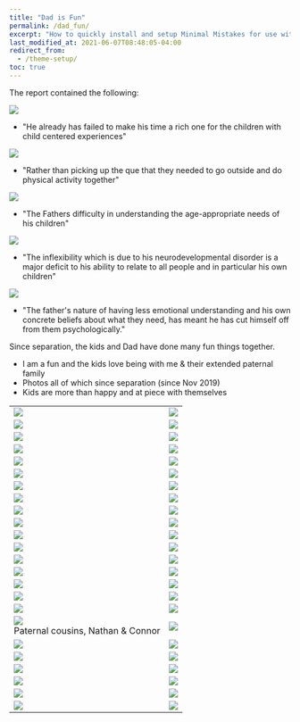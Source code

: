 ```yaml
---
title: "Dad is Fun"
permalink: /dad_fun/
excerpt: "How to quickly install and setup Minimal Mistakes for use with GitHub Pages."
last_modified_at: 2021-06-07T08:48:05-04:00
redirect_from:
  - /theme-setup/
toc: true
---
```


[//]: # (margin:top right bottom left)

The report contained the following:

![](./blobs/lovedad/Report1.png)

- "He already has failed to make his time a rich one for the children with child centered experiences"

![](./blobs/lovedad/Report2.png)

- "Rather than picking up the que that they needed to go outside and do physical activity together"

![](./blobs/lovedad/Report3.png)

- "The Fathers difficulty in understanding the age-appropriate needs of his children"

![](./blobs/lovedad/Report4.png)

- "The inflexibility which is due to his neurodevelopmental disorder is a major deficit to his ability to relate to all people and in particular his own children"

![](./blobs/lovedad/Report5.png)

- "The father's nature of having less emotional understanding and his own concrete beliefs about what they need, has meant he has cut himself off from them psychologically."

Since separation, the kids and Dad have done many fun things together.

- I am a fun and the kids love being with me & their extended paternal family
- Photos all of which since separation (since Nov 2019)
- Kids are more than happy and at piece with themselves

|  |  |
| ----------- | ----------- |
| ![](./blobs/lovedad/Picture1.png) | ![](./blobs/lovedad/Picture2.png) |
| ![](./blobs/lovedad/Picture3.png) | ![](./blobs/lovedad/Picture4.png) |
| ![](./blobs/lovedad/Picture5.png) | ![](./blobs/lovedad/Picture6.png) |
| ![](./blobs/lovedad/Picture7.png) | ![](./blobs/lovedad/Picture8.png) |
| ![](./blobs/lovedad/Picture9.png) | ![](./blobs/lovedad/Picture10.png) |
| ![](./blobs/lovedad/Picture11.png) | ![](./blobs/lovedad/Picture12.png) |
| ![](./blobs/lovedad/Picture13.png) | ![](./blobs/lovedad/Picture14.png) |
| ![](./blobs/lovedad/Picture15.png) | ![](./blobs/lovedad/Picture16.png) |
| ![](./blobs/lovedad/Picture17.png) | ![](./blobs/lovedad/Picture18.png) |
| ![](./blobs/lovedad/Picture19.png) | ![](./blobs/lovedad/Picture20.png) |
| ![](./blobs/lovedad/Picture21.png) | ![](./blobs/lovedad/Picture22.png) |
| ![](./blobs/lovedad/Picture23.png) | ![](./blobs/lovedad/Picture24.png) |
| ![](./blobs/lovedad/Picture25.png) | ![](./blobs/lovedad/Picture26.png) |
| ![](./blobs/lovedad/Picture27.png) | ![](./blobs/lovedad/Picture28.png) |
| ![](./blobs/lovedad/Picture29.png) | ![](./blobs/lovedad/Picture30.png) |
| ![](./blobs/lovedad/Picture31.png) | ![](./blobs/lovedad/Picture32.png) |
| ![](./blobs/lovedad/Picture33.png) | ![](./blobs/lovedad/Picture34.png) |
| ![](./blobs/lovedad/Picture35.png) <br> Paternal cousins, Nathan & Connor | ![](./blobs/lovedad/Picture36.png) |
| ![](./blobs/lovedad/Picture37.png) | ![](./blobs/lovedad/Picture38.png) |
| ![](./blobs/lovedad/Picture39.png) | ![](./blobs/lovedad/Picture40.png) |
| ![](./blobs/lovedad/Picture41.png) | ![](./blobs/lovedad/Picture42.png) |
| ![](./blobs/lovedad/Picture43.png) | ![](./blobs/lovedad/Picture44.png) |
| ![](./blobs/lovedad/Picture45.png) | ![](./blobs/lovedad/Picture46.png) |
| ![](./blobs/lovedad/Picture47.png) | ![](./blobs/lovedad/Picture48.png) |